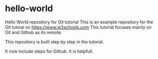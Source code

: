 # hello-world
Hello World repository for Git tutorial
This is an example repository for the Git tutoial on https://www.w3schools.com
This tutorial focuses mainly on Git and Github as its remote.

This repository is built step by step in the tutorial.

It now include steps for Github.
It is helpfull.
